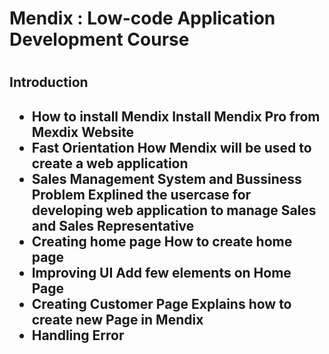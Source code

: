 
<h1> Mendix : Low-code Application Development Course <h1>
  
<h2> Introduction <h2>
  
  * How to install Mendix
    Install Mendix Pro from Mexdix Website
  * Fast Orientation
    How Mendix will be used to create a web application
  * Sales Management System and Bussiness Problem
    Explined the usercase for developing web application to manage Sales and Sales Representative
  * Creating home page
    How to create home page
  * Improving UI
    Add few elements on Home Page
  * Creating Customer Page
    Explains how to create new Page in Mendix
  * Handling Error
  
